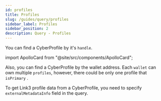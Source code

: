 ```yaml
---
id: profiles
title: Profiles
slug: /guides/query/profiles
sidebar_label: Profiles
sidebar_position: 2
description: Query - Profiles
---
```


You can find a CyberProfile by it's `handle`.

import ApolloCard from "@site/src/components/ApolloCard";

<ApolloCard queryName="getProfileByHandle" />

Also, you can find a CyberProfile by the wallet address. Each `wallet` can own multiple `profiles`, however, there could be only one profile that `isPrimary` .

<ApolloCard queryName="listProfilesOwnedByAddress" />

To get Link3 profile data from a CyberProfile, you need to specify `externalMetadataInfo` field in the query.

<ApolloCard queryName="getLink3ProfileData" />
